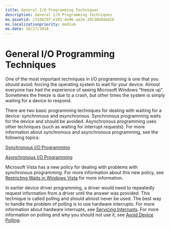 ```yaml
---
title: General I/O Programming Techniques
description: General I/O Programming Techniques
ms.assetid: c310829f-e102-4a96-aa3e-39136b8a641b
ms.localizationpriority: medium
ms.date: 10/17/2018
---
```


# General I/O Programming Techniques


One of the most important techniques in I/O programming is one that you should avoid: forcing the operating system to wait for your device. Almost everyone has had the experience of seeing Microsoft Windows "freeze up". Sometimes the freeze is due to a crash, but other times the system is simply waiting for a device to respond.

There are two basic programming techniques for dealing with waiting for a device: *synchronous* and *asynchronous*. Synchronous programming waits for the device and should be avoided. Asynchronous programming uses other techniques (such as waiting for interrupt requests). For more information about synchronous and asynchronous programming, see the following topics:

[Synchronous I/O Programming](synchronous-i-o-programming.md)

[Asynchronous I/O Programming](asynchronous-i-o-programming.md)

Microsoft Vista has a new policy for dealing with problems with synchronous programming. For more information about this new policy, see [Restricting Waits in Windows Vista](restricting-waits-in-vista.md) for more information.

In earlier device driver programming, a driver would need to repeatedly request information from a driver until the answer was provided. This technique is called polling and should almost never be used. The best way to handle the problem of polling is to use hardware interrupts. For more information about hardware interrupts, see [Servicing Interrupts](introduction-to-interrupt-service-routines.md). For more information on polling and why you should not use it, see [Avoid Device Polling](avoid-polling-devices.md).

 

 





